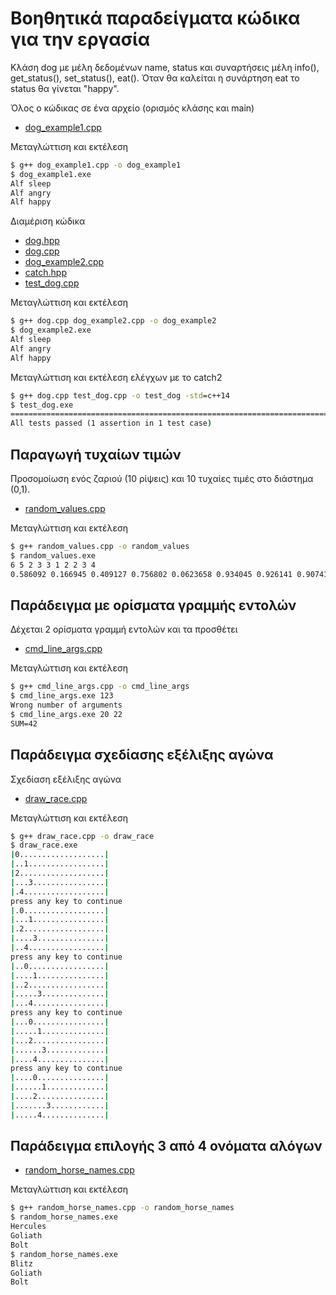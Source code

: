 # Βοηθητικά παραδείγματα κώδικα για την εργασία 

Κλάση dog με μέλη δεδομένων name, status και συναρτήσεις μέλη info(), get_status(), set_status(), eat(). Όταν θα καλείται η συνάρτηση eat το status θα γίνεται "happy".

Όλος ο κώδικας σε ένα αρχείο (ορισμός κλάσης και main)

* [dog_example1.cpp](./dog_example1.cpp)

Μεταγλώττιση και εκτέλεση

```cmd
$ g++ dog_example1.cpp -o dog_example1
$ dog_example1.exe
Alf sleep
Alf angry
Alf happy
```

Διαμέριση κώδικα 

* [dog.hpp](./dog.hpp)
* [dog.cpp](./dog.cpp)
* [dog_example2.cpp](./dog_example2.cpp)
* [catch.hpp](./catch.hpp)
* [test_dog.cpp](./test_dog.cpp)

Μεταγλώττιση και εκτέλεση

```cmd
$ g++ dog.cpp dog_example2.cpp -o dog_example2
$ dog_example2.exe
Alf sleep
Alf angry
Alf happy
```

Μεταγλώττιση και εκτέλεση ελέγχων με το catch2

```cmd
$ g++ dog.cpp test_dog.cpp -o test_dog -std=c++14
$ test_dog.exe
===============================================================================
All tests passed (1 assertion in 1 test case)
```

## Παραγωγή τυχαίων τιμών

Προσομοίωση ενός ζαριού (10 ρίψεις) και 10 τυχαίες τιμές στο διάστημα (0,1).

* [random_values.cpp](./random_values.cpp)

Μεταγλώττιση και εκτέλεση

```cmd
$ g++ random_values.cpp -o random_values
$ random_values.exe
6 5 2 3 3 1 2 2 3 4
0.586092 0.166945 0.409127 0.756802 0.0623658 0.934045 0.926141 0.90741 0.740086 0.337521
```

## Παράδειγμα με ορίσματα γραμμής εντολών

Δέχεται 2 ορίσματα γραμμή εντολών και τα προσθέτει

* [cmd_line_args.cpp](./cmd_line_args.cpp)

Μεταγλώττιση και εκτέλεση

```cmd
$ g++ cmd_line_args.cpp -o cmd_line_args
$ cmd_line_args.exe 123
Wrong number of arguments
$ cmd_line_args.exe 20 22
SUM=42
```

## Παράδειγμα σχεδίασης εξέλιξης αγώνα

Σχεδίαση εξέλιξης αγώνα

* [draw_race.cpp](./draw_race.cpp)

Μεταγλώττιση και εκτέλεση

```cmd
$ g++ draw_race.cpp -o draw_race
$ draw_race.exe
|0...................|
|..1.................|
|2...................|
|...3................|
|.4..................|
press any key to continue
|.0..................|
|...1................|
|.2..................|
|....3...............|
|..4.................|
press any key to continue
|..0.................|
|....1...............|
|..2.................|
|.....3..............|
|...4................|
press any key to continue
|...0................|
|.....1..............|
|...2................|
|......3.............|
|....4...............|
press any key to continue
|....0...............|
|......1.............|
|....2...............|
|.......3............|
|.....4..............|
```

## Παράδειγμα επιλογής 3 από 4 ονόματα αλόγων

* [random_horse_names.cpp](./random_horse_names.cpp)

Μεταγλώττιση και εκτέλεση

```cmd
$ g++ random_horse_names.cpp -o random_horse_names
$ random_horse_names.exe
Hercules
Goliath
Bolt
$ random_horse_names.exe
Blitz
Goliath
Bolt
```

